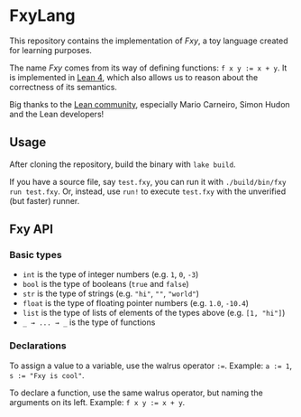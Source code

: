 # FxyLang

This repository contains the implementation of *Fxy*, a toy language created for
learning purposes.

The name *Fxy* comes from its way of defining functions: `f x y := x + y`. It is
implemented in [Lean 4](https://leanprover.github.io/), which also allows us to
reason about the correctness of its semantics.

Big thanks to the [Lean community](https://leanprover.zulipchat.com/),
especially Mario Carneiro, Simon Hudon and the Lean developers!

## Usage

After cloning the repository, build the binary with `lake build`.

If you have a source file, say `test.fxy`, you can run it with
`./build/bin/fxy run test.fxy`. Or, instead, use `run!` to execute `test.fxy`
with the unverified (but faster) runner.

## Fxy API

### Basic types

* `int` is the type of integer numbers (e.g. `1`, `0`, `-3`)
* `bool` is the type of booleans (`true` and `false`)
* `str` is the type of strings (e.g. `"hi"`, `""`, `"world"`)
* `float` is the type of floating pointer numbers (e.g. `1.0`, `-10.4`)
* `list` is the type of lists of elements of the types above (e.g. `[1, "hi"]`)
* `_ → ... → _` is the type of functions

### Declarations

To assign a value to a variable, use the walrus operator `:=`. Example:
`a := 1`, `s := "Fxy is cool"`.

To declare a function, use the same walrus operator, but naming the arguments on
its left. Example: `f x y := x + y`.
